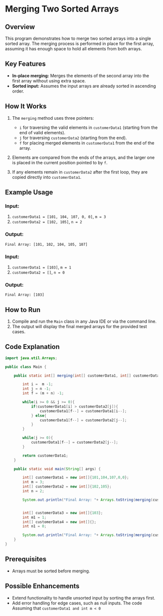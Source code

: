 # Merging Two Sorted Arrays

## Overview
This program demonstrates how to merge two sorted arrays into a single sorted array. The merging process is performed in place for the first array, assuming it has enough space to hold all elements from both arrays.

## Key Features
- **In-place merging:** Merges the elements of the second array into the first array without using extra space.
- **Sorted input:** Assumes the input arrays are already sorted in ascending order.

## How It Works
1. The `merging` method uses three pointers:
    - `i` for traversing the valid elements in `customerData1` (starting from the end of valid elements).
    - `j` for traversing `customerData2` (starting from the end).
    - `f` for placing merged elements in `customerData1` from the end of the array.

2. Elements are compared from the ends of the arrays, and the larger one is placed in the current position pointed to by `f`.

3. If any elements remain in `customerData2` after the first loop, they are copied directly into `customerData1`.

## Example Usage
### Input:
1. `customerData1 = [101, 104, 107, 0, 0]`, `m = 3`
2. `customerData2 = [102, 105]`, `n = 2`

### Output:
```
Final Array: [101, 102, 104, 105, 107]
```

### Input:
1. `customerData1 = [103]`, `m = 1`
2. `customerData2 = []`, `n = 0`

### Output:
```
Final Array: [103]
```

## How to Run
1. Compile and run the `Main` class in any Java IDE or via the command line.
2. The output will display the final merged arrays for the provided test cases.

## Code Explanation
```java
import java.util.Arrays;

public class Main {

    public static int[] merging(int[] customerData1, int[] customerData2, int m, int n){

        int i =  m -1;
        int j = n -1;
        int f = (m + n) -1;

        while(i >= 0 && j >= 0){
            if(customerData1[i] > customerData2[j]){
                customerData1[f--] = customerData1[i--];
            } else{
                customerData1[f--] = customerData2[j--];
            }
        }

        while(j >= 0){
            customerData1[f--] = customerData2[j--];
        }

        return customerData1;
    }

    public static void main(String[] args) {

        int[] customerData1 = new int[]{101,104,107,0,0};
        int m = 3;
        int[] customerData2 = new int[]{102,105};
        int n = 2;

        System.out.println("Final Array: "+ Arrays.toString(merging(customerData1, customerData2,  m,  n)));


        int[] customerData3 = new int[]{103};
        int m1 = 1;
        int[] customerData4 = new int[]{};
        int n1 = 0;

        System.out.println("Final Array: "+ Arrays.toString(merging(customerData3, customerData4,  m1,  n1)));
    }
}
```

## Prerequisites
- Arrays must be sorted before merging.

## Possible Enhancements
- Extend functionality to handle unsorted input by sorting the arrays first.
- Add error handling for edge cases, such as null inputs. The code Assuming that `customerData1 and int m < 0`
